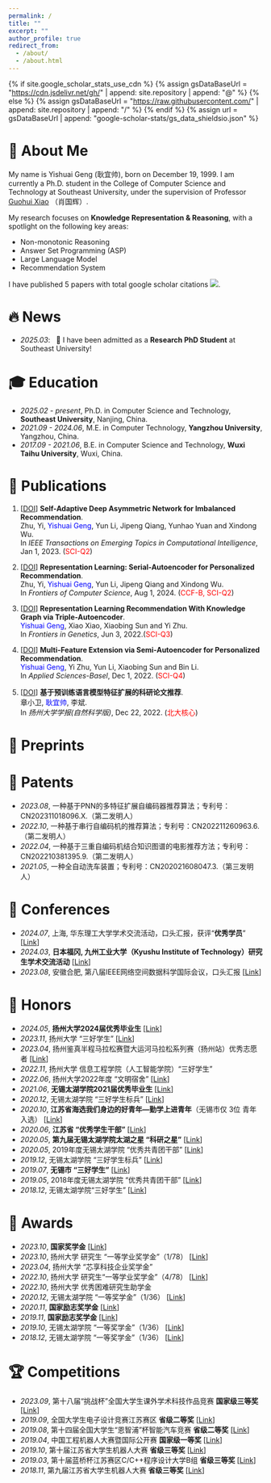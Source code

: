 ```yaml
---
permalink: /
title: ""
excerpt: ""
author_profile: true
redirect_from: 
  - /about/
  - /about.html
---
```


{% if site.google_scholar_stats_use_cdn %}
{% assign gsDataBaseUrl = "https://cdn.jsdelivr.net/gh/" | append: site.repository | append: "@" %}
{% else %}
{% assign gsDataBaseUrl = "https://raw.githubusercontent.com/" | append: site.repository | append: "/" %}
{% endif %}
{% assign url = gsDataBaseUrl | append: "google-scholar-stats/gs_data_shieldsio.json" %}

<span class='anchor' id='about-me'></span>



# 👀 About Me

My name is Yishuai Geng (耿宜帅), born on December 19, 1999. I am currently a Ph.D. student in the College of Computer Science and Technology at Southeast University, under the supervision of Professor [Guohui Xiao](https://www.ghxiao.org/) （肖国辉）.

My research focuses on **Knowledge Representation & Reasoning**, with a spotlight on the following key areas: 

- Non-monotonic Reasoning
- Answer Set Programming (ASP)
- Large Language Model 
- Recommendation System

I have published 5 papers with total google scholar citations  <a href='https://scholar.google.com/citations?user=hpVroWYAAAAJ'><img src="https://img.shields.io/endpoint?url={{ url | url_encode }}&logo=Google%20Scholar&labelColor=f6f6f6&color=9cf&style=flat&label=citations"></a>.

# 🔥 News
- *2025.03*: &nbsp; 🎉 I have been admitted as a **Research PhD Student** at Southeast University!


# 🎓 Education
- *2025.02 - present*, Ph.D. in Computer Science and Technology, **Southeast University**, Nanjing, China.
- *2021.09 - 2024.06*, M.E. in Computer Technology, **Yangzhou University**, Yangzhou, China.
- *2017.09 - 2021.06*, B.E. in Computer Science and Technology, **Wuxi Taihu University**, Wuxi, China.


# 📰 Publications
<!-- <div class='paper-box'><div class='paper-box-image'><div><div class="badge">CVPR 2016</div><img src='images/500x300.png' alt="sym" width="100%"></div></div>
<div class='paper-box-text' markdown="1"> -->

<!-- (__IF2024: 6.5__, <span style="color:red">CCF-A</span>) -->
 <!-- [[DOI](https://doi.org/10.1109/TSE.2024.3440503)]-->
	
1.  [[DOI](https://doi.org/10.1109/TETCI.2023.3300740)] **Self-Adaptive Deep Asymmetric Network for Imbalanced Recommendation**.  
    Zhu, Yi, <span style="color:blue">Yishuai Geng</span>, Yun Li, Jipeng Qiang, Yunhao Yuan and Xindong Wu.   
    In *IEEE Transactions on Emerging Topics in Computational Intelligence*, Jan 1, 2023. (<span style="color:red">SCI-Q2</span>)   


2.  [[DOI](https://doi.org/10.1007/s11704-023-2441-1)] **Representation Learning: Serial-Autoencoder for Personalized Recommendation**.  
    Zhu, Yi, <span style="color:blue">Yishuai Geng</span>, Yun Li, Jipeng Qiang and Xindong Wu.   
    In *Frontiers of Computer Science*, Aug 1, 2024. (<span style="color:red">CCF-B, SCI-Q2</span>)   


3.  [[DOI](https://doi.org/10.3389/fgene.2022.891265)] **Representation Learning Recommendation With Knowledge Graph via Triple-Autoencoder**.  
    <span style="color:blue">Yishuai Geng</span>, Xiao Xiao, Xiaobing Sun and Yi Zhu.   
    In *Frontiers in Genetics*, Jun 3, 2022.(<span style="color:red">SCI-Q3</span>)    


4.  [[DOI](https://doi.org/10.3390/app122312408)] **Multi-Feature Extension via Semi-Autoencoder for Personalized Recommendation**.  
    <span style="color:blue">Yishuai Geng</span>, Yi Zhu, Yun Li, Xiaobing Sun and Bin Li.    
    In *Applied Sciences-Basel*, Dec 1, 2022. (<span style="color:red">SCI-Q4</span>)       


5.  [[DOI](https://doi.org/10.19411/j.1007-824x.2022.06.011)] **基于预训练语言模型特征扩展的科研论文推荐**.   
    章小卫, <span style="color:blue">耿宜帅</span>, 李斌.  
    In *扬州大学学报(自然科学版)*, Dec 22, 2022. (<span style="color:red">北大核心</span>)     


# 📝 Preprints



# 📜 Patents
- *2023.08*, 一种基于PNN的多特征扩展自编码器推荐算法；专利号：CN202311018096.X.（第二发明人）
- *2022.10*, 一种基于串行自编码机的推荐算法；专利号：CN202211260963.6.（第二发明人）
- *2022.04*, 一种基于三重自编码机结合知识图谱的电影推荐方法；专利号：CN202210381395.9.（第二发明人）
- *2021.05*, 一种全自动洗车装置；专利号：CN202021608047.3.（第三发明人）

<!--
# ©️ Copyrights

- *2023.04*, 基于自动编码器多特征扩展的电影推荐系统；登记号：2023SR0499101.
- *2023.02*, 基于Java的智慧旅游推荐系统；登记号：2023SR0869194.
- *2022.07*, 基于串行自编码机的电影推荐系统；登记号：2022SR093448.
- *2022.05*, 基于三重自编码机结合知识图谱特征拓展的电影推荐系统；登记号：2022SR0567030.
-->

<!--

# 🔍 Services

## Journal Reviewing

## Conference Activities
-->

# 🎤 Conferences
- *2024.07*, 上海, 华东理工大学学术交流活动，口头汇报，获评“**优秀学员**” [[Link](./images/Conferences/优秀学员.jpg)]
- *2024.03*, **日本福冈, 九州工业大学（Kyushu Institute of Technology）研究生学术交流活动** [[Link](./images/Conferences/九工大交流.jpg)]
- *2023.08*, 安徽合肥, 第八届IEEE网络空间数据科学国际会议，口头汇报 [[Link](./images/Conferences/8thIEEE_DSC.jpg)]

	
# 🏅 Honors
- *2024.05*, **扬州大学2024届优秀毕业生** [[Link](./images/Honors/扬州大学优秀毕业生.jpg)]
- *2023.11*, 扬州大学 “三好学生” [[Link](./images/Honors/2022-2023扬州大学三好学生.jpg)]
- *2023.04*, 扬州鉴真半程马拉松赛暨大运河马拉松系列赛（扬州站）优秀志愿者 [[Link](./images/Honors/扬马优秀志愿者.jpg)]
- *2022.11*, 扬州大学 信息工程学院（人工智能学院）“三好学生” 
- *2022.06*, 扬州大学2022年度 “文明宿舍” [[Link](./images/Honors/扬州大学优秀毕业生.jpg)]
- *2021.06*, **无锡太湖学院2021届优秀毕业生** [[Link](./images/Honors/无锡太湖学院优秀毕业生.jpg)]
- *2020.12*, 无锡太湖学院 “三好学生标兵” [[Link](./images/Honors/2019-2020学年“校三好学生标兵”.jpg)]
- *2020.10*, **江苏省海选我们身边的好青年—勤学上进青年**（无锡市仅 3位 青年入选） [[Link](https://mp.weixin.qq.com/s?__biz=MjM5NDgxMzcxMQ==&mid=2649990108&idx=1&sn=263ea035c552cd4a57a485afc5d7d7d2&chksm=be8501bc89f288aa15a7a406abbe281a497033c1fe7b4f5b3a7595f202935b57b13f3d813bf4&scene=27&poc_token=HJre82ej5LNgQv9KzxXijHNdJokU2hDEqoh4nGAH)]
- *2020.06*, **江苏省 “优秀学生干部”** [[Link](./images/Honors/2019-2020年度江苏省优秀学生干部.jpg)]
- *2020.05*, **第九届无锡太湖学院太湖之星 “科研之星”** [[Link](https://baijiahao.baidu.com/s?id=1668006417178699913&wfr=spider&for=pc)]
- *2020.05*, 2019年度无锡太湖学院 “优秀共青团干部” [[Link](./images/Honors/2019年无锡太学院“优秀学生干部”.jpg)]
- *2019.12*, 无锡太湖学院 “三好学生标兵” [[Link](./images/Honors/2018-2019学年“校三好学生标兵”.jpg)]
- *2019.07*, **无锡市 “三好学生”** [[Link](./images/Honors/2019年无锡市三好学生.jpg)]
- *2019.05*, 2018年度无锡太湖学院 “优秀共青团干部” [[Link](./images/Honors/2018年度无锡太湖学院“优秀共青团”.jpg)]
- *2018.12*, 无锡太湖学院“三好学生” [[Link](./images/Honors/2017-2018学年“校三好学生”.jpg)]


# 🥇 Awards
- *2023.10*, **国家奖学金** [[Link](./images/Awards/2023年硕士研究生国家奖学金证书.jpg)]
- *2023.10*, 扬州大学 研究生 “一等学业奖学金”（1/78） [[Link](./images/Awards/2022-2023研究生学业一等奖学金.png)]
- *2023.04*, 扬州大学 “芯享科技企业奖学金” 
- *2022.10*, 扬州大学 研究生“一等学业奖学金”（4/78） [[Link](./images/Awards/2021-2022研究生学业一等奖学金.jpg)]
- *2022.10*, 扬州大学 优秀困难研究生助学金 
- *2020.12*, 无锡太湖学院 “一等奖学金”（1/36） [[Link](./images/Awards/2019-2020学年校综合奖学金一等奖.jpg)]
- *2020.11*, **国家励志奖学金** [[Link](./images/Awards/2019-2020学年国家励志奖学金.jpg)]
- *2019.11*, **国家励志奖学金** [[Link](./images/Awards/2018-2019学年国家励志奖学金.jpg)]
- *2019.10*, 无锡太湖学院 “一等奖学金”（1/36） [[Link](./images/Awards/2018-2019学年校综合奖学金一等奖.jpg)]
- *2018.12*, 无锡太湖学院 “一等奖学金”（1/36） [[Link](./images/Awards/2017-2018学年校综合奖学金一等奖.jpg)]


# 🏆 Competitions
- *2023.09*, 第十八届“挑战杯”全国大学生课外学术科技作品竞赛  **国家级三等奖** [[Link](./images/Competitions/第十八届“挑战杯”竞赛“揭榜挂帅”专项赛全国三等奖.jpg)]
- *2019.09*, 全国大学生电子设计竞赛江苏赛区 **省级二等奖** [[Link](./images/Competitions/2019年全国大学生电子设计竞赛江苏赛区二等奖.jpg)]
- *2019.08*, 第十四届全国大学生“恩智浦”杯智能汽车竞赛 **省级二等奖** [[Link](./images/Competitions/第十四届全国大学生“恩智浦”杯智能汽车竞赛二等奖.jpg)]
- *2019.04*, 中国工程机器人大赛暨国际公开赛 **国家级一等奖** [[Link](./images/Competitions/2019年中国工程机器人大赛暨国际公开赛一等奖.jpg)]
- *2019.10*, 第十届江苏省大学生机器人大赛 **省级三等奖** [[Link](./images/Competitions/第十届江苏省大学生机器人大赛三等奖.jpg)]
- *2019.03*, 第十届蓝桥杯江苏赛区C/C++程序设计大学B组 **省级三等奖** [[Link](./images/Competitions/第十届蓝桥杯江苏赛区CC++大学B组三等奖.jpg)]
- *2018.11*, 第九届江苏省大学生机器人大赛 **省级三等奖** [[Link](./images/Competitions/第九届江苏省大学生机器人大赛三等奖.jpg)]
